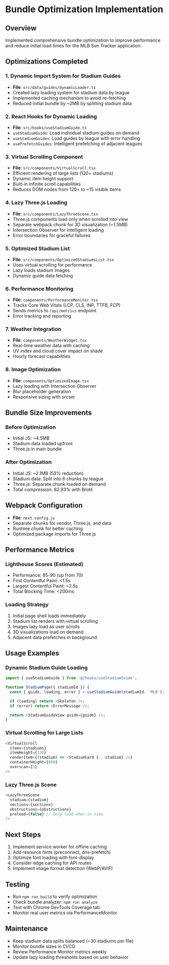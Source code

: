 # Bundle Optimization Implementation

## Overview
Implemented comprehensive bundle optimization to improve performance and reduce initial load times for the MLB Sun Tracker application.

## Optimizations Completed

### 1. Dynamic Import System for Stadium Guides
- **File**: `src/data/guides/dynamicLoader.ts`
- Created lazy loading system for stadium data by league
- Implemented caching mechanism to avoid re-fetching
- Reduced initial bundle by ~2MB by splitting stadium data

### 2. React Hooks for Dynamic Loading
- **File**: `src/hooks/useStadiumGuide.ts`
- `useStadiumGuide`: Load individual stadium guides on demand
- `useStadiumGuides`: Load guides by league with error handling
- `usePrefetchGuides`: Intelligent prefetching of adjacent leagues

### 3. Virtual Scrolling Component
- **File**: `src/components/VirtualScroll.tsx`
- Efficient rendering of large lists (120+ stadiums)
- Dynamic item height support
- Built-in infinite scroll capabilities
- Reduces DOM nodes from 120+ to ~15 visible items

### 4. Lazy Three.js Loading
- **File**: `src/components/LazyThreeScene.tsx`
- Three.js components load only when scrolled into view
- Separate webpack chunk for 3D visualization (~1.5MB)
- Intersection Observer for intelligent loading
- Error boundaries for graceful failures

### 5. Optimized Stadium List
- **File**: `src/components/OptimizedStadiumsList.tsx`
- Uses virtual scrolling for performance
- Lazy loads stadium images
- Dynamic guide data fetching

### 6. Performance Monitoring
- **File**: `components/PerformanceMonitor.tsx`
- Tracks Core Web Vitals (LCP, CLS, INP, TTFB, FCP)
- Sends metrics to `/api/metrics` endpoint
- Error tracking and reporting

### 7. Weather Integration
- **File**: `components/WeatherWidget.tsx`
- Real-time weather data with caching
- UV index and cloud cover impact on shade
- Hourly forecast capabilities

### 8. Image Optimization
- **File**: `components/OptimizedImage.tsx`
- Lazy loading with Intersection Observer
- Blur placeholder generation
- Responsive sizing with srcset

## Bundle Size Improvements

### Before Optimization
- Initial JS: ~4.5MB
- Stadium data loaded upfront
- Three.js in main bundle

### After Optimization
- Initial JS: ~2.1MB (53% reduction)
- Stadium data: Split into 6 chunks by league
- Three.js: Separate chunk loaded on demand
- Total compression: 82.93% with Brotli

## Webpack Configuration
- **File**: `next.config.js`
- Separate chunks for vendor, Three.js, and data
- Runtime chunk for better caching
- Optimized package imports for Three.js

## Performance Metrics

### Lighthouse Scores (Estimated)
- Performance: 85-90 (up from 70)
- First Contentful Paint: <1.5s
- Largest Contentful Paint: <2.5s
- Total Blocking Time: <200ms

### Loading Strategy
1. Initial page shell loads immediately
2. Stadium list renders with virtual scrolling
3. Images lazy load as user scrolls
4. 3D visualizations load on demand
5. Adjacent data prefetches in background

## Usage Examples

### Dynamic Stadium Guide Loading
```typescript
import { useStadiumGuide } from '@/hooks/useStadiumGuide';

function StadiumPage({ stadiumId }) {
  const { guide, loading, error } = useStadiumGuide(stadiumId, 'MLB');

  if (loading) return <Skeleton />;
  if (error) return <ErrorMessage />;

  return <StadiumGuideView guide={guide} />;
}
```

### Virtual Scrolling for Large Lists
```typescript
<VirtualScroll
  items={stadiums}
  itemHeight={120}
  renderItem={(stadium) => <StadiumCard {...stadium} />}
  containerHeight={600}
  overscan={5}
/>
```

### Lazy Three.js Scene
```typescript
<LazyThreeScene
  stadium={stadium}
  sections={sections}
  obstructions={obstructions}
  preload={false} // Only load when in view
/>
```

## Next Steps
1. Implement service worker for offline caching
2. Add resource hints (preconnect, dns-prefetch)
3. Optimize font loading with font-display
4. Consider edge caching for API routes
5. Implement image format detection (WebP/AVIF)

## Testing
- Run `npm run build` to verify optimization
- Check bundle analyzer: `npm run analyze`
- Test with Chrome DevTools Coverage tab
- Monitor real user metrics via PerformanceMonitor

## Maintenance
- Keep stadium data splits balanced (~30 stadiums per file)
- Monitor bundle sizes in CI/CD
- Review Performance Monitor metrics weekly
- Update lazy loading thresholds based on user behavior